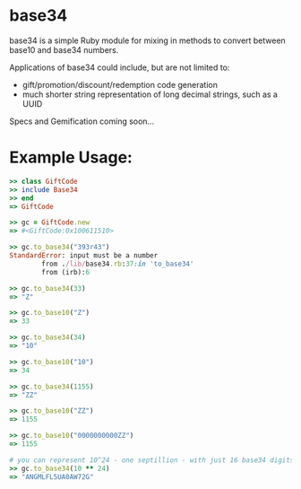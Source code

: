base34
======
base34 is a simple Ruby module for mixing in methods to convert between base10 and base34 numbers.

Applications of base34 could include, but are not limited to:
- gift/promotion/discount/redemption code generation
- much shorter string representation of long decimal strings, such as a UUID

Specs and Gemification coming soon...

Example Usage:
==============

```ruby
>> class GiftCode
>> include Base34
>> end
=> GiftCode

>> gc = GiftCode.new
=> #<GiftCode:0x100611510>

>> gc.to_base34("393r43")
StandardError: input must be a number
        from ./lib/base34.rb:37:in 'to_base34'
        from (irb):6

>> gc.to_base34(33)
=> "Z"

>> gc.to_base10("Z")
=> 33

>> gc.to_base34(34)
=> "10"

>> gc.to_base10("10")
=> 34

>> gc.to_base34(1155)
=> "ZZ"

>> gc.to_base10("ZZ")
=> 1155

>> gc.to_base10("0000000000ZZ")
=> 1155

# you can represent 10^24 - one septillion - with just 16 base34 digits, aka, a string of length 16
>> gc.to_base34(10 ** 24)
=> "ANGMLFL5UA0AW72G"
```
